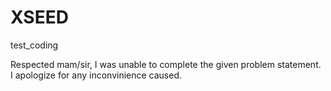 # XSEED
test_coding


Respected mam/sir,
                  I was unable to complete the given problem statement. I apologize for any inconvinience caused.
